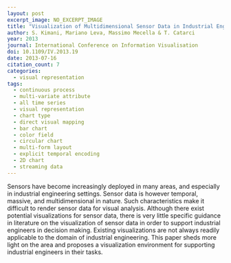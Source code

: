 ```yaml
---
layout: post
excerpt_image: NO_EXCERPT_IMAGE
title: "Visualization of Multidimensional Sensor Data in Industrial Engineering"
author: S. Kimani, Mariano Leva, Massimo Mecella & T. Catarci
year: 2013
journal: International Conference on Information Visualisation
doi: 10.1109/IV.2013.19
date: 2013-07-16
citation_count: 7
categories:
  - visual representation
tags:
  - continuous process
  - multi-variate attribute
  - all time series
  - visual representation
  - chart type
  - direct visual mapping
  - bar chart
  - color field
  - circular chart
  - multi-form layout
  - explicit temporal encoding
  - 2D chart
  - streaming data
---
```

Sensors have become increasingly deployed in many areas, and especially in industrial engineering settings. Sensor data is however temporal, massive, and multidimensional in nature. Such characteristics make it difficult to render sensor data for visual analysis. Although there exist potential visualizations for sensor data, there is very little specific guidance in literature on the visualization of sensor data in order to support industrial engineers in decision making. Existing visualizations are not always readily applicable to the domain of industrial engineering. This paper sheds more light on the area and proposes a visualization environment for supporting industrial engineers in their tasks.
